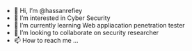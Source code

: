- 👋 Hi, I’m @hassanrefiey
- 👀 I’m interested in Cyber Security
- 🌱 I’m currently learning Web appliacation penetration tester
- 💞️ I’m looking to collaborate on security researcher
- 📫 How to reach me ...

<!---
hassanrefiey/hassanrefiey is a ✨ special ✨ repository because its `README.md` (this file) appears on your GitHub profile.
You can click the Preview link to take a look at your changes.
--->
